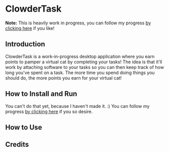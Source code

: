 # ClowderTask

**Note:** This is heavily work in progress, you can follow my progress [by clicking here](https://marie-arroyo.hashnode.dev/) if you like!

## Introduction

ClowderTask is a work-in-progress desktop application where you earn points to pamper a virtual cat by completing your tasks! The idea is that it'll work by attaching software to your tasks so you can then keep track of how long you've spent on a task. The more time you spend doing things you should do, the more points you earn for your virtual cat! 

## How to Install and Run

You can't do that yet, because I haven't made it. :) You can follow my progress [by clicking here](https://marie-arroyo.hashnode.dev/) if you so desire.

## How to Use

## Credits
